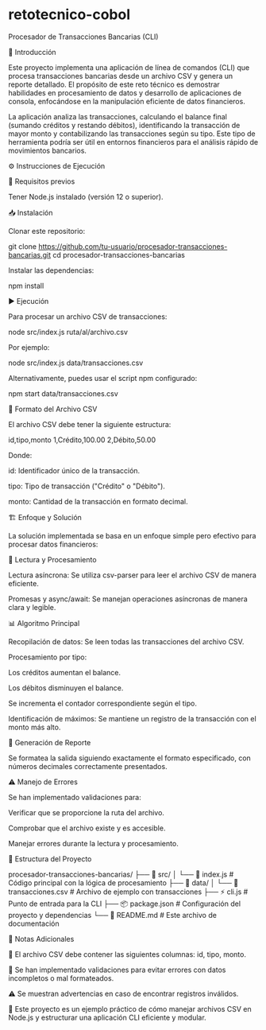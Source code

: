 # retotecnico-cobol
 Procesador de Transacciones Bancarias (CLI)

🚀 Introducción

Este proyecto implementa una aplicación de línea de comandos (CLI) que procesa transacciones bancarias desde un archivo CSV y genera un reporte detallado. El propósito de este reto técnico es demostrar habilidades en procesamiento de datos y desarrollo de aplicaciones de consola, enfocándose en la manipulación eficiente de datos financieros.

La aplicación analiza las transacciones, calculando el balance final (sumando créditos y restando débitos), identificando la transacción de mayor monto y contabilizando las transacciones según su tipo. Este tipo de herramienta podría ser útil en entornos financieros para el análisis rápido de movimientos bancarios.

⚙️ Instrucciones de Ejecución

📌 Requisitos previos

Tener Node.js instalado (versión 12 o superior).

📥 Instalación

Clonar este repositorio:

git clone https://github.com/tu-usuario/procesador-transacciones-bancarias.git
cd procesador-transacciones-bancarias

Instalar las dependencias:

npm install

▶️ Ejecución

Para procesar un archivo CSV de transacciones:

node src/index.js ruta/al/archivo.csv

Por ejemplo:

node src/index.js data/transacciones.csv

Alternativamente, puedes usar el script npm configurado:

npm start data/transacciones.csv

📂 Formato del Archivo CSV

El archivo CSV debe tener la siguiente estructura:

id,tipo,monto
1,Crédito,100.00
2,Débito,50.00

Donde:

id: Identificador único de la transacción.

tipo: Tipo de transacción ("Crédito" o "Débito").

monto: Cantidad de la transacción en formato decimal.

🏗️ Enfoque y Solución

La solución implementada se basa en un enfoque simple pero efectivo para procesar datos financieros:

📌 Lectura y Procesamiento

Lectura asíncrona: Se utiliza csv-parser para leer el archivo CSV de manera eficiente.

Promesas y async/await: Se manejan operaciones asíncronas de manera clara y legible.

📊 Algoritmo Principal

Recopilación de datos: Se leen todas las transacciones del archivo CSV.

Procesamiento por tipo:

Los créditos aumentan el balance.

Los débitos disminuyen el balance.

Se incrementa el contador correspondiente según el tipo.

Identificación de máximos: Se mantiene un registro de la transacción con el monto más alto.

📜 Generación de Reporte

Se formatea la salida siguiendo exactamente el formato especificado, con números decimales correctamente presentados.

⚠️ Manejo de Errores

Se han implementado validaciones para:

Verificar que se proporcione la ruta del archivo.

Comprobar que el archivo existe y es accesible.

Manejar errores durante la lectura y procesamiento.

📁 Estructura del Proyecto

procesador-transacciones-bancarias/
├── 📂 src/
│   └── 📝 index.js          # Código principal con la lógica de procesamiento
├── 📂 data/
│   └── 📄 transacciones.csv # Archivo de ejemplo con transacciones
├── ⚡ cli.js                # Punto de entrada para la CLI
├── 📦 package.json          # Configuración del proyecto y dependencias
└── 📖 README.md             # Este archivo de documentación

📌 Notas Adicionales

📌 El archivo CSV debe contener las siguientes columnas: id, tipo, monto.

🛑 Se han implementado validaciones para evitar errores con datos incompletos o mal formateados.

⚠️ Se muestran advertencias en caso de encontrar registros inválidos.

🎯 Este proyecto es un ejemplo práctico de cómo manejar archivos CSV en Node.js y estructurar una aplicación CLI eficiente y modular.